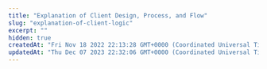 ```yaml
---
title: "Explanation of Client Design, Process, and Flow"
slug: "explanation-of-client-logic"
excerpt: ""
hidden: true
createdAt: "Fri Nov 18 2022 22:13:28 GMT+0000 (Coordinated Universal Time)"
updatedAt: "Thu Dec 07 2023 22:32:06 GMT+0000 (Coordinated Universal Time)"
---
```

